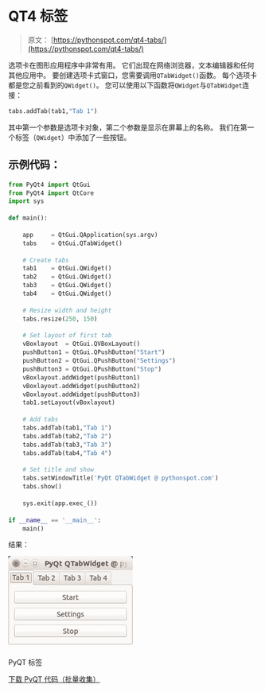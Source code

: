 # QT4 标签

> 原文： [https://pythonspot.com/qt4-tabs/](https://pythonspot.com/qt4-tabs/)

选项卡在图形应用程序中非常有用。 它们出现在网络浏览器，文本编辑器和任何其他应用中。 要创建选项卡式窗口，您需要调用`QTabWidget()`函数。 每个选项卡都是您之前看到的`QWidget()`。 您可以使用以下函数将`QWidget`与`QTabWidget`连接：

```py
tabs.addTab(tab1,"Tab 1")

```

其中第一个参数是选项卡对象，第二个参数是显示在屏幕上的名称。 我们在第一个标签（`QWidget`）中添加了一些按钮。

## 示例代码：

```py
from PyQt4 import QtGui
from PyQt4 import QtCore
import sys

def main():

    app 	= QtGui.QApplication(sys.argv)
    tabs	= QtGui.QTabWidget()

    # Create tabs
    tab1	= QtGui.QWidget()
    tab2	= QtGui.QWidget()
    tab3	= QtGui.QWidget()
    tab4	= QtGui.QWidget()

    # Resize width and height
    tabs.resize(250, 150)

    # Set layout of first tab
    vBoxlayout	= QtGui.QVBoxLayout()
    pushButton1 = QtGui.QPushButton("Start")
    pushButton2 = QtGui.QPushButton("Settings")
    pushButton3 = QtGui.QPushButton("Stop")
    vBoxlayout.addWidget(pushButton1)
    vBoxlayout.addWidget(pushButton2)
    vBoxlayout.addWidget(pushButton3)
    tab1.setLayout(vBoxlayout)

    # Add tabs
    tabs.addTab(tab1,"Tab 1")
    tabs.addTab(tab2,"Tab 2")
    tabs.addTab(tab3,"Tab 3")
    tabs.addTab(tab4,"Tab 4")

    # Set title and show
    tabs.setWindowTitle('PyQt QTabWidget @ pythonspot.com')
    tabs.show()

    sys.exit(app.exec_())

if __name__ == '__main__':
    main()

```

结果：

![PyQT Tabs](img/71481f97c660d6556a1bf3c5b70648bc.jpg)

PyQT 标签

[下载 PyQT 代码（批量收集）](https://pythonspot.com/python-qt-examples/)